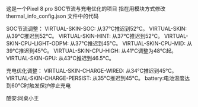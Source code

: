 这是一个Pixel 8 pro SOC节流与充电优化的项目
指在用模块方式修改thermal_info_config.json
文件中的代码

SOC节流调整：
VIRTUAL-SKIN-SOC: 从37°C推迟到52°C。
VIRTUAL-SKIN: 从39°C推迟到52°C。
VIRTUAL-SKIN-HINT: 从37°C推迟到52°C。
VIRTUAL-SKIN-CPU-LIGHT-ODPM: 从37°C推迟到45°C。
VIRTUAL-SKIN-CPU-MID: 从39°C推迟到45°C。
VIRTUAL-SKIN-CPU-HIGH: 从41°C调整为48°C起。
VIRTUAL-SKIN-GPU: 从43°C推迟到46.5°C。

充电优化调整：
VIRTUAL-SKIN-CHARGE-WIRED: 从34°C推迟到45°C。
VIRTUAL-SKIN-CHARGE-PERSIST: 从35°C推迟到45°C。
battery:电池温度达到60°C时触发保护停止充电

酷安:同桌小王
